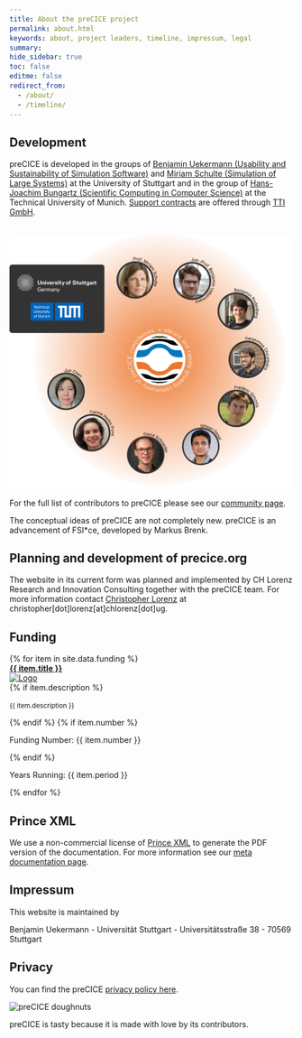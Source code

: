 ```yaml
---
title: About the preCICE project
permalink: about.html
keywords: about, project leaders, timeline, impressum, legal
summary:
hide_sidebar: true
toc: false
editme: false
redirect_from:
  - /about/
  - /timeline/
---
```


## Development

preCICE is developed in the groups of [Benjamin Uekermann (Usability and Sustainability of Simulation Software)](https://www.ipvs.uni-stuttgart.de/departments/us3/) and [Miriam Schulte (Simulation of Large Systems)](https://www.ipvs.uni-stuttgart.de/departments/sgs/) at the University of Stuttgart and in the group of [Hans-Joachim Bungartz (Scientific Computing in Computer Science)](http://www5.in.tum.de/wiki/index.php/Home) at the Technical University of Munich. [Support contracts](community-support-precice.html) are offered through [TTI GmbH](https://www.tti-stuttgart.de/).

<br>
<img class="img-responsive center-block" src="images/developer/precice-devs.png" alt="preCICE contributors" style="width: 800px; margin: auto;">
<br>

For the full list of contributors to preCICE please see our [community page](community-contributors).

<!--## Scientific project leaders

<br>
{% assign dev_leads = site.data.developer.leads | sort: "name" %}
<div class="row">
<div class="col-md-8 col-md-offset-2">
<ul class="devlist">
  {% for p in dev_leads %}
  <li{% if forloop.first %} class="devlist-first"{% endif %}>
    <div class="devlist-img">
      {% if p.img %}
      <img src="images/developer/{{ p.img }}.jpg" alt="Portrait">
      {% endif %}
    </div>
    <div class="devlist-left">
      <p>
        <strong>{{ p.fullname }}</strong><br/>
        {{ p.institution }}
      </p>
    </div>
    <ul class="devlist-right">
      {% if p.url %}<li><a href="{{ p.url }}" alt="See the institutional website" class="no-icon"><i class="fas fa-university"></i></a></li>{% endif %}
      {% if p.github %}<li><a href="https://github.com/{{ p.github }}" alt="See the Github profile" class="no-icon"><i class="fab fa-github"></i></a></li>{% endif %}
    </ul>
  </li>
  {% endfor %}
</ul>
</div>
</div>-->

The conceptual ideas of preCICE are not completely new. preCICE is an advancement of FSI*ce, developed by Markus Brenk.

## Planning and development of precice.org

The website in its current form was planned and implemented by CH Lorenz Research and Innovation Consulting together with the preCICE team. For more information contact [Christopher Lorenz](https://christopherlorenz.com) at christopher[dot]lorenz[at]chlorenz[dot]ug.

## Funding

<div class="row">
{% for item in site.data.funding %}
<div class="col-md-6">
        <div class="panel panel-default panel-custom">
          <div class="panel-heading-precice">
                <a href="{{ item.url }}" target="_blank" class="no-icon panel-title">
                <strong>
            {{ item.title }}
                </strong>
                </a>
          </div>
          <div class="panel-body">
            <div class="row">
              <div class="col-sm-4">
                <a href="{{ item.url }}" target="_blank" class="no-icon">
                <img src="{{ item.img }}" alt="Logo" class="img-responsive">
                </a>
              </div>
              <div class="col-sm-8">
                {% if item.description %}<p><small>{{ item.description }}</small></p>{% endif %}
                {% if item.number %}<p>Funding Number: {{ item.number }}</p>{% endif %}
                <p>Years Running: {{ item.period }}</p>
              </div>
            </div>
          </div>
        </div>
      </div>
{% endfor %}
</div>

## Prince XML

We use a non-commercial license of [Prince XML](http://www.princexml.com/) to generate the PDF version of the documentation. For more information see our [meta documentation page](docs-meta-publish-to-pdf.html).

## Impressum

This website is maintained by

Benjamin Uekermann -
Universität Stuttgart -
Universitätsstraße 38 -
70569 Stuttgart

## Privacy

You can find the preCICE [privacy policy here](privacy.html).

![preCICE doughnuts](images/doughnuts.jpg)

preCICE is tasty because it is made with love by its contributors.
